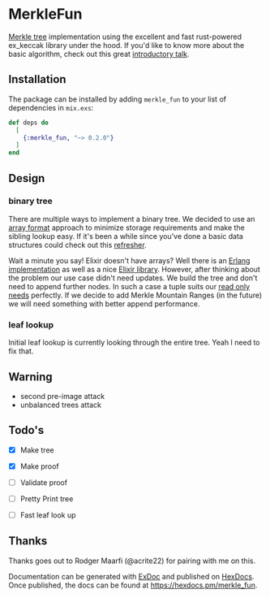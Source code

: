 # MerkleFun

[Merkle tree](https://en.wikipedia.org/wiki/Merkle_tree) implementation using the excellent and fast rust-powered ex_keccak library under the hood.
If you'd like to know more about the basic algorithm, check out this great [introductory talk](https://youtu.be/HdGpG0kcEGU?t=132).

## Installation

The package can be installed
by adding `merkle_fun` to your list of dependencies in `mix.exs`:

```elixir
def deps do
  [
    {:merkle_fun, "~> 0.2.0"}
  ]
end
```

## Design

### binary tree

There are multiple ways to implement a binary tree. We decided to use an [array format](https://opendsa-server.cs.vt.edu/ODSA/Books/Everything/html/CompleteTree.html) approach to minimize storage requirements and make the sibling lookup easy. If it's been a while since you've done a basic data structures could check out this [refresher](https://www.youtube.com/watch?v=zDlTxrEwxvg).

Wait a minute you say! Elixir doesn't have arrays? Well there is an [Erlang implementation](https://www.erlang.org/doc/man/array.html) as well as a nice [Elixir library](https://github.com/Qqwy/elixir-arrays). However, after thinking about the problem our use case didn't need updates. We build the tree and don't need to append further nodes. In such a case a tuple suits our [read only needs](https://stackoverflow.com/questions/16447921/arrays-implementation-in-erlang/16464349#16464349) perfectly. If we decide to add Merkle Mountain Ranges (in the future) we will need something with better append performance.

### leaf lookup

Initial leaf lookup is currently looking through the entire tree. Yeah I need to fix that.

## Warning

* second pre-image attack
* unbalanced trees attack

## Todo's
* [x] Make tree
* [x] Make proof
* [ ] Validate proof
* [ ] Pretty Print tree
* [ ] Fast leaf look up



## Thanks

Thanks goes out to Rodger Maarfi (@acrite22) for pairing with me on this.

Documentation can be generated with [ExDoc](https://github.com/elixir-lang/ex_doc)
and published on [HexDocs](https://hexdocs.pm). Once published, the docs can
be found at <https://hexdocs.pm/merkle_fun>.

